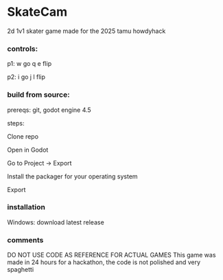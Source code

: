 # SkateCam
2d 1v1 skater game made for the 2025 tamu howdyhack

### controls:
p1:
w go
q e flip

p2:
i go
j l flip

### build from source:
prereqs: git, godot engine 4.5

steps:

Clone repo

Open in Godot

Go to Project -> Export

Install the packager for your operating system

Export

### installation
Windows:
download latest release

### comments
DO NOT USE CODE AS REFERENCE FOR ACTUAL GAMES
This game was made in 24 hours for a hackathon, the code is not polished and very spaghetti

